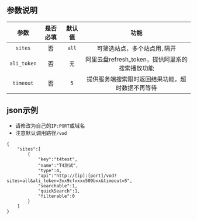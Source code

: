 ## 参数说明
|参数|是否必填|默认值|功能|
| :----: | :----: | :----: | :----: |
|`sites`|否|`all`|可筛选站点，多个站点用`,`隔开|
|`ali_token`|否|`无`|阿里云盘refresh_token，提供阿里系的搜索播放功能|
|`timeout`|否|`5`|提供服务端搜索限时返回结果功能，超时数据不再等待|
## json示例
- 请修改为自己的`IP:PORT`或域名
- 注意默认调用路径`/vod`
```
{
    "sites":[
        {
            "key":"t4test",
            "name":"T4测试",
            "type":4,
            "api":"http://[ip]:[port]/vod?sites=all&ali_token=3xx9cfxxxx509bxx&timeout=5",
            "searchable":1,
            "quickSearch":1,
            "filterable":0
        }
    ]
}
```